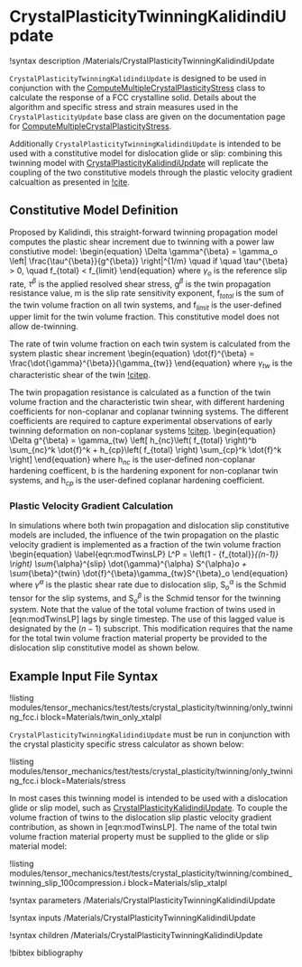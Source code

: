 # CrystalPlasticityTwinningKalidindiUpdate

!syntax description /Materials/CrystalPlasticityTwinningKalidindiUpdate

`CrystalPlasticityTwinningKalidindiUpdate` is designed to be used in conjunction with the
[ComputeMultipleCrystalPlasticityStress](/ComputeMultipleCrystalPlasticityStress.md) class to calculate
the response of a FCC crystalline solid. Details about the algorithm and specific
stress and strain measures used in the `CrystalPlasticityUpdate` base class are
given on the documentation page for
[ComputeMultipleCrystalPlasticityStress](/ComputeMultipleCrystalPlasticityStress.md).

Additionally `CrystalPlasticityTwinningKalidindiUpdate` is intended to be used with
a constitutive model for dislocation glide or slip: combining this twinning model
with [CrystalPlasticityKalidindiUpdate](/CrystalPlasticityKalidindiUpdate.md) will
replicate the coupling of the two constitutive models through the plastic velocity
gradient calcualtion as presented in [!cite](kalidindi2001).

## Constitutive Model Definition

Proposed by Kalidindi, this straight-forward twinning propagation model computes
the plastic shear increment due to twinning with a power law constiutive model:
\begin{equation}
  \Delta \gamma^{\beta} = \gamma_o \left| \frac{\tau^{\beta}}{g^{\beta}}  \right|^{1/m} \quad if \quad \tau^{\beta} > 0, \quad f_{total} < f_{limit}
\end{equation}
where $\gamma_o$ is the reference slip rate, $\tau^{\beta}$ is the applied resolved
shear stress, g$^{\beta}$ is the twin propagation resistance value, m is the slip
rate sensitivity exponent, f$_{total}$ is the sum of the twin volume fraction on
all twin systems, and f$_{limit}$ is the user-defined upper limit for the twin
volume fraction. This constitutive model does not allow de-twinning.

The rate of twin volume fraction on each twin system is calculated from the system
plastic shear increment
\begin{equation}
  \dot{f}^{\beta} = \frac{\dot{\gamma}^{\beta}}{\gamma_{tw}}
\end{equation}
where $\gamma_{tw}$ is the characteristic shear of the twin [!citep](kalidindi2001).

The twin propagation resistance is calculated as a function of the twin volume fraction
and the characteristic twin shear, with different hardening coefficients for
non-coplanar and coplanar twinning systems. The different coefficients are required
to capture experimental observations of early twinning deformation on non-coplanar
systems [!citep](kalidindi2001).
\begin{equation}
\Delta g^{\beta} = \gamma_{tw} \left[ h_{nc}\left( f_{total} \right)^b \sum_{nc}^k \dot{f}^k + h_{cp}\left( f_{total} \right) \sum_{cp}^k \dot{f}^k \right]
\end{equation}
where h$_{nc}$ is the user-defined non-coplanar hardening coefficent, b is the
hardening exponent for non-coplanar twin systems, and h$_{cp}$ is the user-defined
coplanar hardening coefficient.


### Plastic Velocity Gradient Calculation

In simulations where both twin propagation and dislocation slip constitutive models
are included, the influence of the twin propagation on the plastic velocity gradient
is implemented as a fraction of the twin volume fraction
\begin{equation}
\label{eqn:modTwinsLP}
L^P = \left(1 - {f_{total}}_{(n-1)} \right) \sum_{\alpha}^{slip} \dot{\gamma}^{\alpha} S^{\alpha}_o + \sum_{\beta}^{twin} \dot{f}^{\beta}\gamma_{tw}S^{\beta}_o
\end{equation}
where $\dot{\gamma}^{\alpha}$ is the plastic shear rate due to dislocation slip,
S$^{\alpha}_o$ is the Schmid tensor for the slip systems, and S$^{\beta}_o$ is the
Schmid tensor for the twinning system.
Note that the value of the total volume fraction of twins used in [eqn:modTwinsLP]
lags by single timestep. The use of this lagged value is designated by the $(n-1)$
subscript. This modification requires that the name for the total twin volume
fraction material property be provided to the dislocation slip constitutive model
as shown below.

## Example Input File Syntax

!listing modules/tensor_mechanics/test/tests/crystal_plasticity/twinning/only_twinning_fcc.i block=Materials/twin_only_xtalpl

`CrystalPlasticityTwinningKalidindiUpdate` must be run in conjunction with the crystal
plasticity specific  stress calculator as shown below:

!listing modules/tensor_mechanics/test/tests/crystal_plasticity/twinning/only_twinning_fcc.i block=Materials/stress

In most cases this twinning model is intended to be used with a dislocation glide
or slip model, such as [CrystalPlasticityKalidindiUpdate](/CrystalPlasticityKalidindiUpdate.md).
To couple the volume fraction of twins to the dislocation slip plastic velocity
gradient contribution, as shown in [eqn:modTwinsLP]. The name of the total twin
volume fraction material property must be supplied to the glide or slip material
model:

!listing modules/tensor_mechanics/test/tests/crystal_plasticity/twinning/combined_twinning_slip_100compression.i block=Materials/slip_xtalpl

!syntax parameters /Materials/CrystalPlasticityTwinningKalidindiUpdate

!syntax inputs /Materials/CrystalPlasticityTwinningKalidindiUpdate

!syntax children /Materials/CrystalPlasticityTwinningKalidindiUpdate

!bibtex bibliography
